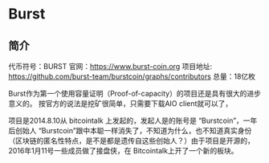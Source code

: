 # Burst

## 简介

代币符号：BURST
官网：<https://www.burst-coin.org>
项目地址: <https://github.com/burst-team/burstcoin/graphs/contributors>
总量：18亿枚

Burst作为第一个使用容量证明（Proof-of-capacity）的项目还是具有很大的进步意义的。
按官方的说法是挖矿很简单，只需要下载AIO client就可以了，

项目是2014.8.10从 bitcointalk 上发起的，发起人是的账号是 “Burstcoin”，一年后创始人 “Burstcoin”跟中本聪一样消失了，不知道为什么，也不知道真实身份（区块链的匿名性特点，是不是都是遗传自这些创始人？）由于项目是开源的，2016年1月11号一些成员做了接盘侠，在 Bitcointalk上开了一个新的板块。
